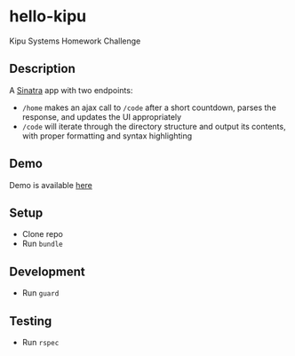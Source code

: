 # hello-kipu
Kipu Systems Homework Challenge

## Description
A [Sinatra](http://www.sinatrarb.com/) app with two endpoints:
* `/home` makes an ajax call to `/code` after a short countdown, parses the response, and updates the UI appropriately
* `/code` will iterate through the directory structure and output its contents, with proper formatting and syntax highlighting

## Demo
Demo is available [here](https://enigmatic-journey-14318.herokuapp.com/home)

## Setup
* Clone repo
* Run `bundle`

## Development
* Run `guard`

## Testing
* Run `rspec`
